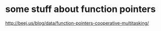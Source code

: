 some stuff about function pointers
==================================

http://beej.us/blog/data/function-pointers-cooperative-multitasking/
